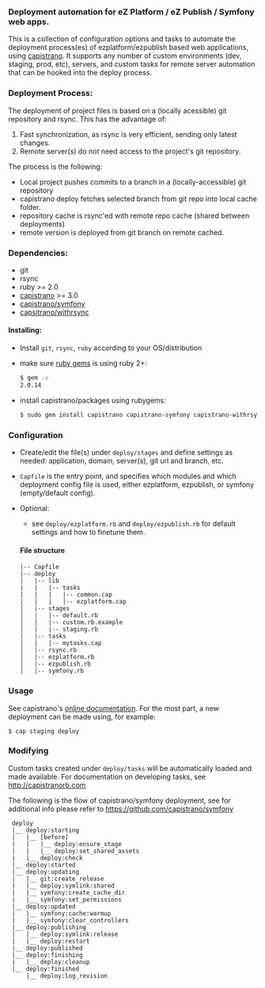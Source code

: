 

### Deployment automation for eZ Platform / eZ Publish / Symfony web apps.

This is a collection of configuration options and tasks to automate the deployment process(es) of ezplatform/ezpublish based web applications, using [capistrano](https://github.com/capistrano/capistrano).
It supports any number of custom environments (dev, staging, prod, etc), servers, and custom tasks for remote server automation that can be hooked into the deploy process.

### Deployment Process:
The deployment of project files is based on a (locally acessible) git repository and rsync. This has the advantage of:

1. Fast synchronization, as rsync is very efficient, sending only latest changes.
2. Remote server(s) do not need access to the project's git repository.

The process is the following:
* Local project pushes commits to a branch in a (locally-accessible) git repository
* capistrano deploy fetches selected branch from git repo into local cache folder.
* repository cache is rsync'ed with remote repo cache (shared between deployments)
* remote version is deployed from git branch on remote cached.


### Dependencies:
* git
* rsync
* ruby >= 2.0
* [capistrano](https://github.com/capistrano/capistrano) >= 3.0
* [capistrano/symfony](https://github.com/capistrano/symfony)
* [capsitrano/withrsync](https://github.com/linyows/capistrano-withrsync)


#### Installing:
* Install `git`, `rsync`, `ruby` according to your OS/distribution
* make sure [ruby gems](https://rubygems.org/) is using ruby 2+:
    ```bash
    $ gem -v
    2.0.14
    ```

* install capistrano/packages using rubygems:
    ```bash
    $ sudo gem install capistrano capistrano-symfony capistrano-withrsync
    ```

### Configuration
* Create/edit the <environment> file(s) under `deploy/stages` and define settings as needed: application, domain, server(s), git url and branch, etc.
* `Capfile` is the entry point, and specifies which modules and which deployment config file is used, either ezplatform,  ezpublish, or symfony (empty/default config).
* Optional:
    * see `deploy/ezplatform.rb` and `deploy/ezpublish.rb` for default settings and how to finetune them.

    #### File structure

    ```
    |-- Capfile
    |-- deploy
    |   |-- lib
    |   |   |-- tasks
    |   |   |   |-- common.cap
    |   |   |   |-- ezplatform.cap
    |   |-- stages
    │   |   |-- default.rb
    │   |   |-- custom.rb.example
    │   |   |-- staging.rb
    |   |-- tasks
    │   |   |-- mytasks.cap
    │   |-- rsync.rb
    │   |-- ezplatform.rb
    │   |-- ezpublish.rb
    │   |-- symfony.rb
    ```

### Usage
See  capistrano's [online documentation](https://github.com/capistrano/capistrano/blob/master/README.md).
For the most part, a new deployment can be made using, for example:
```
$ cap staging deploy
```

### Modifying
Custom tasks created under `deploy/tasks` will be automatically loaded and made available.
For documentation on developing tasks, see http://capistranorb.com

The following is the flow of capistrano/symfony deployment, see for additional info please refer to https://github.com/capistrano/symfony

```
 deploy
 |__ deploy:starting
 |   |__ [before]
 |   |   |__ deploy:ensure_stage
 |   |   |__ deploy:set_shared_assets
 |   |__ deploy:check
 |__ deploy:started
 |__ deploy:updating
 |   |__ git:create_release
 |   |__ deploy:symlink:shared
 |   |__ symfony:create_cache_dir
 |   |__ symfony:set_permissions
 |__ deploy:updated
 |   |__ symfony:cache:warmup
 |   |__ symfony:clear_controllers
 |__ deploy:publishing
 |   |__ deploy:symlink:release
 |   |__ deploy:restart
 |__ deploy:published
 |__ deploy:finishing
 |   |__ deploy:cleanup
 |__ deploy:finished
     |__ deploy:log_revision

```

